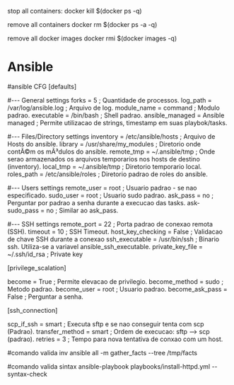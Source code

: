 stop all containers:
docker kill $(docker ps -q)

remove all containers
docker rm $(docker ps -a -q)

remove all docker images
docker rmi $(docker images -q)


# Ansible
#ansible CFG
[defaults]

#--- General settings
forks                   = 5                             ; Quantidade de processos.
log_path                = /var/log/ansible.log          ; Arquivo de log.
module_name             = command                       ; Modulo padrao.
executable              = /bin/bash                     ; Shell padrao.
ansible_managed         = Ansible managed               ; Permite utilizacao de strings, timestamp em suas playbok/tasks.

#--- Files/Directory settings
inventory               = /etc/ansible/hosts            ; Arquivo de Hosts do ansible.
library                 = /usr/share/my_modules         ; Diretorio onde contÃ©m os mÃ³dulos do ansible.
remote_tmp              = ~/.ansible/tmp                ; Onde serao armazenados os arquivos temporarios nos hosts de destino (inventory).
local_tmp               = ~/.ansible/tmp                ; Diretorio temporario local.
roles_path              = /etc/ansible/roles            ; Diretorio padrao de roles do ansible.

#--- Users settings
remote_user             = root                          ; Usuario padrao - se nao especificado.
sudo_user               = root                          ; Usuario sudo padrao.
ask_pass                = no                            ; Perguntar por padrao a senha durante a execucao das tasks. 
ask-sudo_pass           = no                            ; Similar ao ask_pass.

#--- SSH settings
remote_port             = 22                            ; Porta padrao de conexao remota (SSH).
timeout                 = 10                            ; SSH Timeout.
host_key_checking       = False                         ; Validacao de chave SSH durante a conexao
ssh_executable          = /usr/bin/ssh                  ; Binario ssh. Utiliza-se a variavel ansible_ssh_executable.
private_key_file        = ~/.ssh/id_rsa                 ; Private key

[privilege_scalation]

become                  = True                          ; Permite elevacao de privilegio.
become_method           = sudo                          ; Metodo padrao.
become_user             = root                          ; Usuario padrao.
become_ask_pass         = False                         ; Perguntar a senha.

[ssh_connection]

scp_if_ssh              = smart                         ; Executa sftp e se nao conseguir tenta com scp (Padrao).
transfer_method         = smart                         ; Ordem de execucao: sftp --> scp (padrao).
retries                 = 3                             ; Tempo para nova tentativa de conxao com um host.


#comando valida inv
ansible all -m gather_facts --tree /tmp/facts


#comando valida sintax
ansible-playbook playbooks/install-httpd.yml --syntax-check
